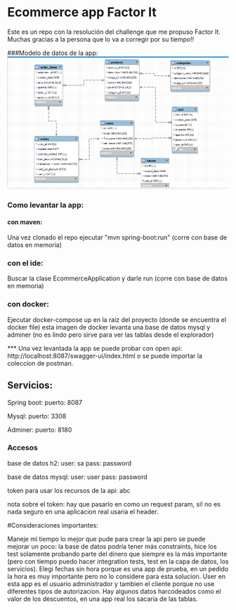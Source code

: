 # Ecommerce app Factor It 
 Este es un repo con la resolución del 
 challenge que me propuso Factor It. Muchas gracias a la persona que lo va a corregir por su tiempo!!
 

###Modelo de datos de la app:
![model](model.png)


### Como levantar la app:
 
#### con maven:
Una vez clonado el repo ejecutar "mvn spring-boot:run" (corre con base de datos en memoria)

### con el ide:
Buscar la clase EcommerceApplication y darle run (corre con base de datos en memoria)

### con docker:
Ejecutar docker-compose up en la raiz del proyecto (donde se encuentra el docker file) esta imagen de docker 
levanta una base de datos mysql y adminer (no es lindo pero sirve para ver las tablas desde el explorador)


*** Una vez levantada la app se puede probar con open api: http://localhost:8087/swagger-ui/index.html o se puede importar la coleccion de postman.


## Servicios:
Spring boot:
  puerto: 8087

Mysql:
  puerto: 3308

Adminer: 
  puerto: 8180


### Accesos

base de datos h2:
  user: sa
  pass: password

base de datos mysql:
  user: user
  pass: password

token para usar los recursos de la api: abc 

nota sobre el token:
hay que pasarlo en como un request param, si! no es nada seguro en una aplicacion real usaria el header.


#Consideraciones importantes:

Maneje mi tiempo lo mejor que pude para crear la api pero se puede mejorar un poco: la base de datos podría tener más constraints, hice los test solamente probando 
parte del dinero que siempre es la más importante (pero con tiempo puedo hacer integration tests, test en la
capa de datos, los servicios). Elegi fechas sin hora porque es una app de prueba, en un pedido la hora es muy 
importante pero no lo considere para esta solucion. User en esta app es el usuario administrador y tambien 
el cliente porque no use diferentes tipos de autorizacion. Hay algunos datos harcodeados como el valor de los
descuentos, en una app real los sacaria de las tablas.
